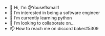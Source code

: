 - 👋 Hi, I’m @YousefIsmail1
- 👀 I’m interested in being a software engineer
- 🌱 I’m currently learning python
- 💞️ I’m looking to collaborate on...
- 📫 How to reach me on discord baker#5309 

<!---
YousefIsmail1/YousefIsmail1 is a ✨ special ✨ repository because its `README.md` (this file) appears on your GitHub profile.
You can click the Preview link to take a look at your changes.
--->
